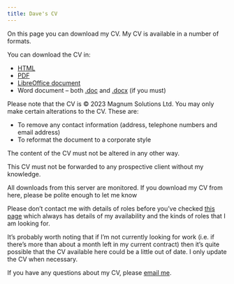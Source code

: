 ```yaml
---
title: Dave's CV
---
```


On this page you can download my CV. My CV is available in a number of
formats.

You can download the CV in:

* [HTML](david-cross.html)
* [PDF](david-cross.pdf)
* [LibreOffice document](david-cross.odt)
* Word document – both [.doc](david-cross.doc) and
[.docx](david-cross.docx) (if you must)

Please note that the CV is © 2023 Magnum Solutions Ltd. You may only
make certain alterations to the CV. These are:

* To remove any contact information (address, telephone numbers and email
address)
* To reformat the document to a corporate style

The content of the CV must not be altered in any other way.

This CV must not be forwarded to any prospective client without my knowledge.

All downloads from this server are monitored. If you download my CV from
here, please be polite enough to let me know

Please don’t contact me with details of roles before you’ve checked
[this page](/cv/) which always has details of my availability and the kinds
of roles that I am looking for.

It’s probably worth noting that if I’m not currently looking for work (i.e.
if there’s more than about a month left in my current contract) then it’s
quite possible that the CV available here could be a little out of date.
I only update the CV when necessary.

If you have any questions about my CV, please
[email me](mailto:hello@davecross.co.uk).
